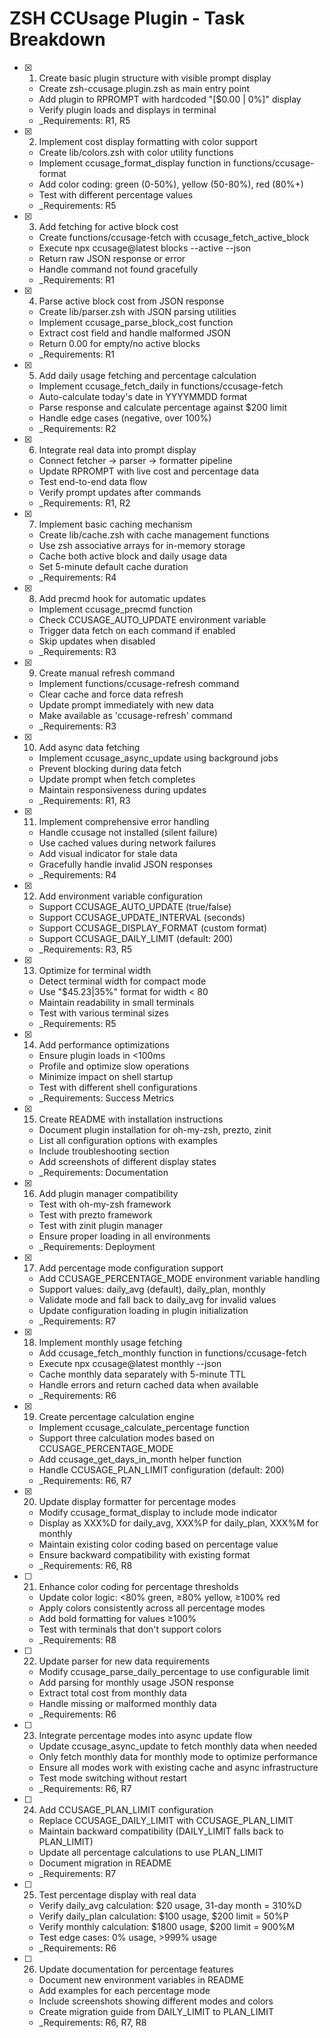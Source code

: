 # ZSH CCUsage Plugin - Task Breakdown

- [x] 1. Create basic plugin structure with visible prompt display
  - Create zsh-ccusage.plugin.zsh as main entry point
  - Add plugin to RPROMPT with hardcoded "[$0.00 | 0%]" display
  - Verify plugin loads and displays in terminal
  - _Requirements: R1, R5

- [x] 2. Implement cost display formatting with color support
  - Create lib/colors.zsh with color utility functions
  - Implement ccusage_format_display function in functions/ccusage-format
  - Add color coding: green (0-50%), yellow (50-80%), red (80%+)
  - Test with different percentage values
  - _Requirements: R5

- [x] 3. Add fetching for active block cost
  - Create functions/ccusage-fetch with ccusage_fetch_active_block
  - Execute npx ccusage@latest blocks --active --json
  - Return raw JSON response or error
  - Handle command not found gracefully
  - _Requirements: R1

- [x] 4. Parse active block cost from JSON response
  - Create lib/parser.zsh with JSON parsing utilities
  - Implement ccusage_parse_block_cost function
  - Extract cost field and handle malformed JSON
  - Return 0.00 for empty/no active blocks
  - _Requirements: R1

- [x] 5. Add daily usage fetching and percentage calculation
  - Implement ccusage_fetch_daily in functions/ccusage-fetch
  - Auto-calculate today's date in YYYYMMDD format
  - Parse response and calculate percentage against $200 limit
  - Handle edge cases (negative, over 100%)
  - _Requirements: R2

- [x] 6. Integrate real data into prompt display
  - Connect fetcher → parser → formatter pipeline
  - Update RPROMPT with live cost and percentage data
  - Test end-to-end data flow
  - Verify prompt updates after commands
  - _Requirements: R1, R2

- [x] 7. Implement basic caching mechanism
  - Create lib/cache.zsh with cache management functions
  - Use zsh associative arrays for in-memory storage
  - Cache both active block and daily usage data
  - Set 5-minute default cache duration
  - _Requirements: R4

- [x] 8. Add precmd hook for automatic updates
  - Implement ccusage_precmd function
  - Check CCUSAGE_AUTO_UPDATE environment variable
  - Trigger data fetch on each command if enabled
  - Skip updates when disabled
  - _Requirements: R3

- [x] 9. Create manual refresh command
  - Implement functions/ccusage-refresh command
  - Clear cache and force data refresh
  - Update prompt immediately with new data
  - Make available as 'ccusage-refresh' command
  - _Requirements: R3

- [x] 10. Add async data fetching
  - Implement ccusage_async_update using background jobs
  - Prevent blocking during data fetch
  - Update prompt when fetch completes
  - Maintain responsiveness during updates
  - _Requirements: R1, R3

- [x] 11. Implement comprehensive error handling
  - Handle ccusage not installed (silent failure)
  - Use cached values during network failures
  - Add visual indicator for stale data
  - Gracefully handle invalid JSON responses
  - _Requirements: R4

- [x] 12. Add environment variable configuration
  - Support CCUSAGE_AUTO_UPDATE (true/false)
  - Support CCUSAGE_UPDATE_INTERVAL (seconds)
  - Support CCUSAGE_DISPLAY_FORMAT (custom format)
  - Support CCUSAGE_DAILY_LIMIT (default: 200)
  - _Requirements: R3, R5

- [x] 13. Optimize for terminal width
  - Detect terminal width for compact mode
  - Use "$45.23|35%" format for width < 80
  - Maintain readability in small terminals
  - Test with various terminal sizes
  - _Requirements: R5

- [x] 14. Add performance optimizations
  - Ensure plugin loads in <100ms
  - Profile and optimize slow operations
  - Minimize impact on shell startup
  - Test with different shell configurations
  - _Requirements: Success Metrics

- [x] 15. Create README with installation instructions
  - Document plugin installation for oh-my-zsh, prezto, zinit
  - List all configuration options with examples
  - Include troubleshooting section
  - Add screenshots of different display states
  - _Requirements: Documentation

- [x] 16. Add plugin manager compatibility
  - Test with oh-my-zsh framework
  - Test with prezto framework
  - Test with zinit plugin manager
  - Ensure proper loading in all environments
  - _Requirements: Deployment

- [x] 17. Add percentage mode configuration support
  - Add CCUSAGE_PERCENTAGE_MODE environment variable handling
  - Support values: daily_avg (default), daily_plan, monthly
  - Validate mode and fall back to daily_avg for invalid values
  - Update configuration loading in plugin initialization
  - _Requirements: R7

- [x] 18. Implement monthly usage fetching
  - Add ccusage_fetch_monthly function in functions/ccusage-fetch
  - Execute npx ccusage@latest monthly --json
  - Cache monthly data separately with 5-minute TTL
  - Handle errors and return cached data when available
  - _Requirements: R6

- [x] 19. Create percentage calculation engine
  - Implement ccusage_calculate_percentage function
  - Support three calculation modes based on CCUSAGE_PERCENTAGE_MODE
  - Add ccusage_get_days_in_month helper function
  - Handle CCUSAGE_PLAN_LIMIT configuration (default: 200)
  - _Requirements: R6, R7

- [x] 20. Update display formatter for percentage modes
  - Modify ccusage_format_display to include mode indicator
  - Display as XXX%D for daily_avg, XXX%P for daily_plan, XXX%M for monthly
  - Maintain existing color coding based on percentage value
  - Ensure backward compatibility with existing format
  - _Requirements: R6, R8

- [ ] 21. Enhance color coding for percentage thresholds
  - Update color logic: <80% green, ≥80% yellow, ≥100% red
  - Apply colors consistently across all percentage modes
  - Add bold formatting for values ≥100%
  - Test with terminals that don't support colors
  - _Requirements: R8

- [ ] 22. Update parser for new data requirements
  - Modify ccusage_parse_daily_percentage to use configurable limit
  - Add parsing for monthly usage JSON response
  - Extract total cost from monthly data
  - Handle missing or malformed monthly data
  - _Requirements: R6

- [ ] 23. Integrate percentage modes into async update flow
  - Update ccusage_async_update to fetch monthly data when needed
  - Only fetch monthly data for monthly mode to optimize performance
  - Ensure all modes work with existing cache and async infrastructure
  - Test mode switching without restart
  - _Requirements: R6, R7

- [ ] 24. Add CCUSAGE_PLAN_LIMIT configuration
  - Replace CCUSAGE_DAILY_LIMIT with CCUSAGE_PLAN_LIMIT
  - Maintain backward compatibility (DAILY_LIMIT falls back to PLAN_LIMIT)
  - Update all percentage calculations to use PLAN_LIMIT
  - Document migration in README
  - _Requirements: R7

- [ ] 25. Test percentage display with real data
  - Verify daily_avg calculation: $20 usage, 31-day month = 310%D
  - Verify daily_plan calculation: $100 usage, $200 limit = 50%P
  - Verify monthly calculation: $1800 usage, $200 limit = 900%M
  - Test edge cases: 0% usage, >999% usage
  - _Requirements: R6

- [ ] 26. Update documentation for percentage features
  - Document new environment variables in README
  - Add examples for each percentage mode
  - Include screenshots showing different modes and colors
  - Create migration guide from DAILY_LIMIT to PLAN_LIMIT
  - _Requirements: R6, R7, R8